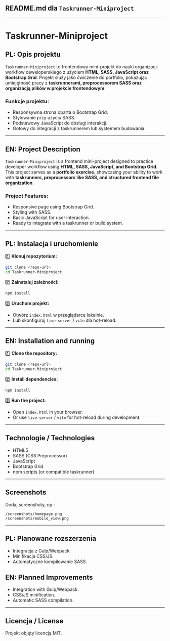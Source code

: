## README.md dla `Taskrunner-Miniproject`

---

# Taskrunner-Miniproject

## PL: Opis projektu

`Taskrunner-Miniproject` to frontendowy mini-projekt do nauki organizacji workflow deweloperskiego z użyciem **HTML, SASS, JavaScript oraz Bootstrap Grid**. Projekt służy jako ćwiczenie do portfolio, pokazując umiejętność pracy z **taskrunnerami, preprocessorem SASS oraz organizacją plików w projekcie frontendowym**.

### Funkcje projektu:

- Responsywna strona oparta o Bootstrap Grid.
- Stylowanie przy użyciu SASS.
- Podstawowy JavaScript do obsługi interakcji.
- Gotowy do integracji z taskrunnerem lub systemem budowania.

---

## EN: Project Description

`Taskrunner-Miniproject` is a frontend mini-project designed to practice developer workflow using **HTML, SASS, JavaScript, and Bootstrap Grid**. This project serves as a **portfolio exercise**, showcasing your ability to work with **taskrunners, preprocessors like SASS, and structured frontend file organization**.

### Project Features:

- Responsive page using Bootstrap Grid.
- Styling with SASS.
- Basic JavaScript for user interaction.
- Ready to integrate with a taskrunner or build system.

---

## PL: Instalacja i uruchomienie

1️⃣ **Klonuj repozytorium:**

```bash
git clone <repo-url>
cd Taskrunner-Miniproject
```

2️⃣ **Zainstaluj zależności:**

```bash
npm install
```

3️⃣ **Uruchom projekt:**

- Otwórz `index.html` w przeglądarce lokalnie.
- Lub skonfiguruj `live-server` / `vite` dla hot-reload.

---

## EN: Installation and running

1️⃣ **Clone the repository:**

```bash
git clone <repo-url>
cd Taskrunner-Miniproject
```

2️⃣ **Install dependencies:**

```bash
npm install
```

3️⃣ **Run the project:**

- Open `index.html` in your browser.
- Or use `live-server` / `vite` for hot-reload during development.

---

## Technologie / Technologies

- HTML5
- SASS (CSS Preprocessor)
- JavaScript
- Bootstrap Grid
- npm scripts (or compatible taskrunner)

---

## Screenshots

Dodaj screenshoty, np.:

```
/screenshots/homepage.png
/screenshots/mobile_view.png
```

---

## PL: Planowane rozszerzenia

- Integracja z Gulp/Webpack.
- Minifikacja CSS/JS.
- Automatyczne kompilowanie SASS.

## EN: Planned Improvements

- Integration with Gulp/Webpack.
- CSS/JS minification.
- Automatic SASS compilation.

---

## Licencja / License

Projekt objęty licencją MIT.

